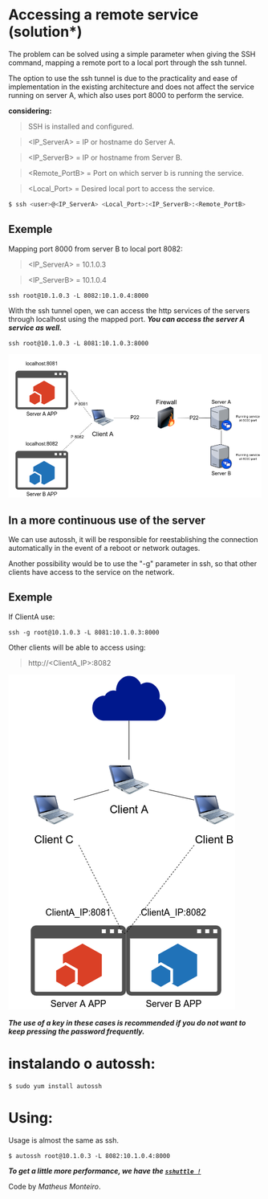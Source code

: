 # Accessing a remote service (solution*)

The problem can be solved using a simple parameter when giving the SSH command, 
mapping a remote port to a local port through the ssh tunnel.

The option to use the ssh tunnel is due to the practicality and ease of implementation in the existing architecture and does not affect the service running on server A, which also uses port 8000 to perform the service.

**considering:**
> SSH is installed and configured.

> <IP_ServerA> = IP or hostname do Server A.

> <IP_ServerB> = IP or hostname from Server B.

> <Remote_PortB> = Port on which server b is running the service.

> <Local_Port> = Desired local port to access the service.

```bash
$ ssh <user>@<IP_ServerA> <Local_Port>:<IP_ServerB>:<Remote_PortB>
```
## Exemple
Mapping port 8000 from server B to local port 8082:
> <IP_ServerA> = 10.1.0.3

> <IP_ServerB> = 10.1.0.4
```shell
ssh root@10.1.0.3 -L 8082:10.1.0.4:8000
```
With the ssh tunnel open, we can access the http services of the servers through localhost using the mapped port.
***You can access the server A service as well.***
```shell
ssh root@10.1.0.3 -L 8081:10.1.0.3:8000
```
 
![alt text](https://github.com/MTMonteiro/challenge-remote-access/blob/master/solution/Remote-access.png)

## In a more continuous use of the server
We can use autossh, it will be responsible for reestablishing the connection automatically in the event of a reboot or network outages.

Another possibility would be to use the "-g" parameter in ssh, so that other clients have access to the service on the network.

## Exemple

If ClientA use:
```shell
ssh -g root@10.1.0.3 -L 8081:10.1.0.3:8000
```
Other clients will be able to access using:
> http://<ClientA_IP>:8082

![alt text](https://github.com/MTMonteiro/challenge-remote-access/blob/master/solution/Clients.png)


***The use of a key in these cases is recommended if you do not want to keep pressing the password frequently.***

# instalando o autossh:
```shell
$ sudo yum install autossh
```

# Using:
Usage is almost the same as ssh.
```shell
$ autossh root@10.1.0.3 -L 8082:10.1.0.4:8000
```


***To get a little more performance, we have the <a href="https://github.com/sshuttle/sshuttle.git" target="_blank">`sshuttle !`</a>***



Code by _Matheus Monteiro_.

